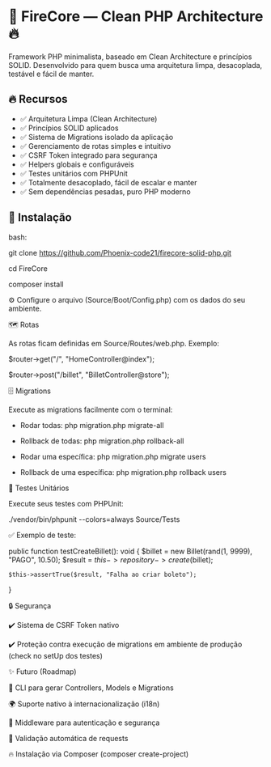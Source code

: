 # 🚀 FireCore — Clean PHP Architecture 🔥

Framework PHP minimalista, baseado em Clean Architecture e princípios SOLID. Desenvolvido para quem busca uma arquitetura limpa, desacoplada, testável e fácil de manter.

## 🔥 Recursos

- ✅ Arquitetura Limpa (Clean Architecture)
- ✅ Princípios SOLID aplicados
- ✅ Sistema de Migrations isolado da aplicação
- ✅ Gerenciamento de rotas simples e intuitivo
- ✅ CSRF Token integrado para segurança
- ✅ Helpers globais e configuráveis
- ✅ Testes unitários com PHPUnit
- ✅ Totalmente desacoplado, fácil de escalar e manter
- ✅ Sem dependências pesadas, puro PHP moderno

## 🚀 Instalação

bash:

git clone https://github.com/Phoenix-code21/firecore-solid-php.git

cd FireCore

composer install

⚙️ Configure o arquivo (Source/Boot/Config.php) com os dados do seu ambiente.

🗺️ Rotas

As rotas ficam definidas em Source/Routes/web.php.
Exemplo:

$router->get("/", "HomeController@index");

$router->post("/billet", "BilletController@store");

🗄️ Migrations

Execute as migrations facilmente com o terminal:

- Rodar todas: php migration.php migrate-all

- Rollback de todas: php migration.php rollback-all

- Rodar uma específica: php migration.php migrate users

- Rollback de uma específica: php migration.php rollback users

🧪 Testes Unitários

Execute seus testes com PHPUnit:

./vendor/bin/phpunit --colors=always Source/Tests

✅ Exemplo de teste:

public function testCreateBillet(): void
{
    $billet = new Billet(rand(1, 9999), "PAGO", 10.50);
    $result = $this->repository->create($billet);

    $this->assertTrue($result, "Falha ao criar boleto");
}

🔒 Segurança

✔️ Sistema de CSRF Token nativo

✔️ Proteção contra execução de migrations em ambiente de produção (check no setUp dos testes)

✨ Futuro (Roadmap)

🔧 CLI para gerar Controllers, Models e Migrations

🌍 Suporte nativo à internacionalização (i18n)

🔗 Middleware para autenticação e segurança

📜 Validação automática de requests

🔥 Instalação via Composer (composer create-project)
